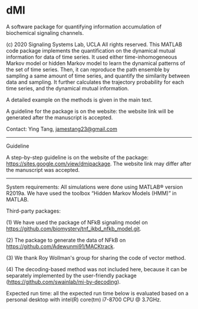 # dMI
A software package for quantifying information accumulation of biochemical signaling channels.

(c) 2020 Signaling Systems Lab, UCLA 
All rights reserved. 
This MATLAB code package implements the quantification on the dynamical mutual information for data of time series. It used either time-inhomogeneous Markov model or hidden Markov model to learn the dynamical patterns of the set of time series. Then, it can reproduce the path ensemble by sampling a same amount of time series, and quantify the similarity between data and sampling. It further calculates the trajectory probability for each time series, and the dynamical mutual information. 

A detailed example on the methods is given in the main text. 

A guideline for the package is on the website: the website link will be generated after the manuscript is accepted. 

Contact: Ying Tang, jamestang23@gmail.com

--------------------------------------------------------------------------------------------------------------------------------------------

Guideline

A step-by-step guideline is on the website of the package: https://sites.google.com/view/dmipackage. The website link may differ after the manuscript was accepted.

--------------------------------------------------------------------------------------------------------------------------------------------

System requirements: 
All simulations were done using MATLAB® version R2019a.
We have used the toolbox “Hidden Markov Models (HMM)” in MATLAB.

Third-party packages: 

 (1) We have used the package of NFkB signaling model on https://github.com/biomystery/tnf_ikbd_nfkb_model.git.
 
 (2) The package to generate the data of NFkB on https://github.com/Adewunmi91/MACKtrack.
 
 (3) We thank Roy Wollman's group for sharing the code of vector method.
 
 (4) The decoding-based method was not included here, because it can be separately implemented by the user-friendly package (https://github.com/swainlab/mi-by-decoding).

Expected run time: all the expected run time below is evaluated based on a personal desktop with intel(R) core(tm) i7-8700 CPU @ 3.7GHz.
